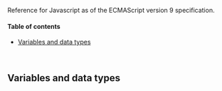 Reference for Javascript as of the ECMAScript version 9 specification.

#### Table of contents

* [Variables and data types](#variables-and-data-types)

&nbsp;
## Variables and data types